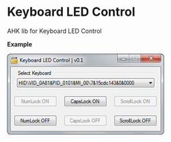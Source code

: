# Keyboard LED Control
AHK lib for Keyboard LED Control

**Example**

<img src="https://github.com/IMadering/Keyboard-LED-Control/blob/master/screenshot.png" alt="AHK lib for Keyboard LED Control" title="AHK lib for Keyboard LED Control">
